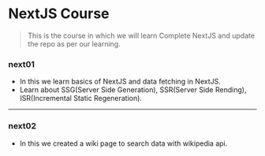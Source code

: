 # NextJS Course

> This is the course in which we will learn Complete NextJS and update the repo as per our learning.

### next01

- In this we learn basics of NextJS and data fetching in NextJS.
- Learn about SSG(Server Side Generation), SSR(Server Side Rending), ISR(Incremental Static Regeneration).

---

### next02

- In this we created a wiki page to search data with wikipedia api.
